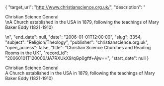 {
  "target_url": "http://www.christianscience.org.uk/", 
  "description": "<p>Christian Science General<br />\nA Church established in the USA in 1879, following the teachings of Mary Baker Eddy (1821-1910)</p>\n", 
  "end_date": null, 
  "date": "2006-01-01T12:00:00", 
  "slug": 3354, 
  "subject": "Religion/Theology", 
  "publisher": "christianscience.org.uk", 
  "open_access": false, 
  "title": "Christian Science Churches and Reading Rooms in the UK", 
  "record_id": "20060101T120000/JA7RXUkX9/qGp0gftf+Ajw==", 
  "start_date": null
}

<p>Christian Science General<br />
A Church established in the USA in 1879, following the teachings of Mary Baker Eddy (1821-1910)</p>
